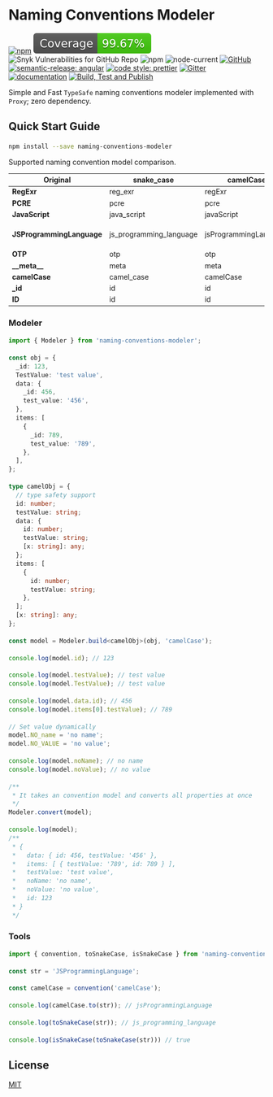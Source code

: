 # Naming Conventions Modeler

[![npm](https://img.shields.io/npm/v/naming-conventions-modeler)](https://www.npmjs.com/package/naming-conventions-modeler)
[![Coverage](https://raw.githubusercontent.com/vhidvz/naming-conventions-modeler/master/coverage-badge.svg)](https://htmlpreview.github.io/?https://github.com/vhidvz/naming-conventions-modeler/blob/master/docs/coverage/lcov-report/index.html)
![Snyk Vulnerabilities for GitHub Repo](https://img.shields.io/snyk/vulnerabilities/github/vhidvz/naming-conventions-modeler)
![npm](https://img.shields.io/npm/dm/naming-conventions-modeler)
![node-current](https://img.shields.io/node/v/naming-conventions-modeler)
[![GitHub](https://img.shields.io/github/license/vhidvz/naming-conventions-modeler?style=flat)](https://vhidvz.github.io/naming-conventions-modeler/)
[![semantic-release: angular](https://img.shields.io/badge/semantic--release-nodejs-e10079?logo=semantic-release)](https://github.com/semantic-release/semantic-release)
[![code style: prettier](https://img.shields.io/badge/code_style-prettier-ff69b4.svg)](https://github.com/prettier/prettier)
[![Gitter](https://badges.gitter.im/naming-conventions-modeler-npm/community.svg)](https://gitter.im/naming-conventions-modeler-npm/community?utm_source=badge&utm_medium=badge&utm_campaign=pr-badge)
[![documentation](https://img.shields.io/badge/documentation-click_to_read-c27cf4)](https://vhidvz.github.io/naming-conventions-modeler/)
[![Build, Test and Publish](https://github.com/vhidvz/naming-conventions-modeler/actions/workflows/npm-ci.yml/badge.svg)](https://github.com/vhidvz/naming-conventions-modeler/actions/workflows/npm-ci.yml)

Simple and Fast ```TypeSafe``` naming conventions modeler implemented with ```Proxy```; zero dependency.

## Quick Start Guide

```sh
npm install --save naming-conventions-modeler
```

Supported naming convention model comparison.

| **Original**              | **snake_case**          | **camelCase**         | **PascalCase**        | **MACRO_CASE**          | **kebab-case**          |
|---------------------------|-------------------------|-----------------------|-----------------------|-------------------------|-------------------------|
| **RegExr**                | reg_exr                 | regExr                | RegExr                | REG_EXR                 | reg-exr                 |
| **PCRE**                  | pcre                    | pcre                  | Pcre                  | PCRE                    | pcre                    |
| **JavaScript**            | java_script             | javaScript            | JavaScript            | JAVA_SCRIPT             | java-script             |
| **JSProgrammingLanguage** | js_programming_language | jsProgrammingLanguage | JsProgrammingLanguage | JS_PROGRAMMING_LANGUAGE | js-programming-language |
| **OTP**                   | otp                     | otp                   | Otp                   | OTP                     | otp                     |
| **\_\_meta\_\_**          | meta                    | meta                  | Meta                  | META                    | meta                    |
| **camelCase**             | camel_case              | camelCase             | CamelCase             | CAMEL_CASE              | camel-case              |
| **_id**                   | id                      | id                    | Id                    | ID                      | id                      |
| **ID**                    | id                      | id                    | Id                    | ID                      | id                      |

### Modeler

```ts
import { Modeler } from 'naming-conventions-modeler';

const obj = {
  _id: 123,
  TestValue: 'test value',
  data: {
    _id: 456,
    test_value: '456',
  },
  items: [
    {
      _id: 789,
      test_value: '789',
    },
  ],
};

type camelObj = {
  // type safety support
  id: number;
  testValue: string;
  data: {
    id: number;
    testValue: string;
    [x: string]: any;
  };
  items: [
    {
      id: number;
      testValue: string;
    },
  ];
  [x: string]: any;
};

const model = Modeler.build<camelObj>(obj, 'camelCase');

console.log(model.id); // 123

console.log(model.testValue); // test value
console.log(model.TestValue); // test value

console.log(model.data.id); // 456
console.log(model.items[0].testValue); // 789

// Set value dynamically
model.NO_name = 'no name';
model.NO_VALUE = 'no value';

console.log(model.noName); // no name
console.log(model.noValue); // no value

/**
 * It takes an convention model and converts all properties at once
 */
Modeler.convert(model);

console.log(model);
/**
 * {
 *   data: { id: 456, testValue: '456' },
 *   items: [ { testValue: '789', id: 789 } ],
 *   testValue: 'test value',
 *   noName: 'no name',
 *   noValue: 'no value',
 *   id: 123
 * }
 */
```

### Tools

```ts
import { convention, toSnakeCase, isSnakeCase } from 'naming-conventions-modeler';

const str = 'JSProgrammingLanguage';

const camelCase = convention('camelCase');

console.log(camelCase.to(str)); // jsProgrammingLanguage

console.log(toSnakeCase(str)); // js_programming_language

console.log(isSnakeCase(toSnakeCase(str))) // true
```

## License

[MIT](https://github.com/vhidvz/naming-conventions-modeler/blob/master/LICENSE)
